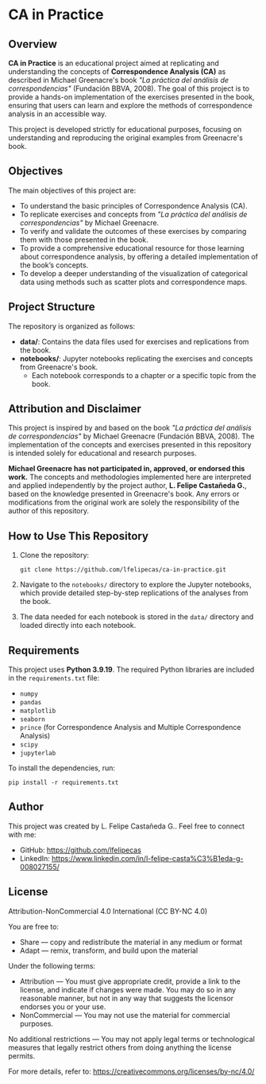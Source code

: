 # CA in Practice

## Overview

**CA in Practice** is an educational project aimed at replicating and understanding the concepts of **Correspondence Analysis (CA)** as described in Michael Greenacre's book *"La práctica del análisis de correspondencias"* (Fundación BBVA, 2008). The goal of this project is to provide a hands-on implementation of the exercises presented in the book, ensuring that users can learn and explore the methods of correspondence analysis in an accessible way.

This project is developed strictly for educational purposes, focusing on understanding and reproducing the original examples from Greenacre's book.

## Objectives

The main objectives of this project are:

- To understand the basic principles of Correspondence Analysis (CA).
- To replicate exercises and concepts from *"La práctica del análisis de correspondencias"* by Michael Greenacre.
- To verify and validate the outcomes of these exercises by comparing them with those presented in the book.
- To provide a comprehensive educational resource for those learning about correspondence analysis, by offering a detailed implementation of the book’s concepts.
- To develop a deeper understanding of the visualization of categorical data using methods such as scatter plots and correspondence maps.

## Project Structure

The repository is organized as follows:

- **data/**: Contains the data files used for exercises and replications from the book.
- **notebooks/**: Jupyter notebooks replicating the exercises and concepts from Greenacre's book.
  - Each notebook corresponds to a chapter or a specific topic from the book.

## Attribution and Disclaimer

This project is inspired by and based on the book *"La práctica del análisis de correspondencias"* by Michael Greenacre (Fundación BBVA, 2008). The implementation of the concepts and exercises presented in this repository is intended solely for educational and research purposes.

**Michael Greenacre has not participated in, approved, or endorsed this work.** The concepts and methodologies implemented here are interpreted and applied independently by the project author, **L. Felipe Castañeda G.**, based on the knowledge presented in Greenacre's book. Any errors or modifications from the original work are solely the responsibility of the author of this repository.

## How to Use This Repository

1. Clone the repository:

   ```
   git clone https://github.com/lfelipecas/ca-in-practice.git
   ```

2. Navigate to the `notebooks/` directory to explore the Jupyter notebooks, which provide detailed step-by-step replications of the analyses from the book.

3. The data needed for each notebook is stored in the `data/` directory and loaded directly into each notebook.

## Requirements

This project uses **Python 3.9.19**. The required Python libraries are included in the `requirements.txt` file:

- `numpy`
- `pandas`
- `matplotlib`
- `seaborn`
- `prince` (for Correspondence Analysis and Multiple Correspondence Analysis)
- `scipy`
- `jupyterlab`

To install the dependencies, run:

```
pip install -r requirements.txt
```

## Author

This project was created by L. Felipe Castañeda G.. Feel free to connect with me:
- GitHub: https://github.com/lfelipecas
- LinkedIn: https://www.linkedin.com/in/l-felipe-casta%C3%B1eda-g-008027155/

## License

Attribution-NonCommercial 4.0 International (CC BY-NC 4.0)

You are free to:
- Share — copy and redistribute the material in any medium or format
- Adapt — remix, transform, and build upon the material

Under the following terms:
- Attribution — You must give appropriate credit, provide a link to the license, and indicate if changes were made. You may do so in any reasonable manner, but not in any way that suggests the licensor endorses you or your use.
- NonCommercial — You may not use the material for commercial purposes.

No additional restrictions — You may not apply legal terms or technological measures that legally restrict others from doing anything the license permits.

For more details, refer to: https://creativecommons.org/licenses/by-nc/4.0/